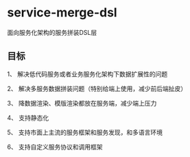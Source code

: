 # service-merge-dsl
面向服务化架构的服务拼装DSL层


## 目标

1、 解决低代码服务或者业务服务化架构下数据扩展性的问题

2、 解决多服务数据拼装问题（特别给端上使用，减少前后端扯皮）

3、 降数据渲染、模版渲染都放在服务端，减少端上压力

4、 支持静态化

5、 支持市面上主流的服务框架和服务发现，和多语言环境

6、 支持自定义服务协议和调用框架